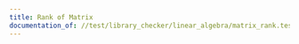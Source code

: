 ```yaml
---
title: Rank of Matrix
documentation_of: //test/library_checker/linear_algebra/matrix_rank.test.py
---
```

